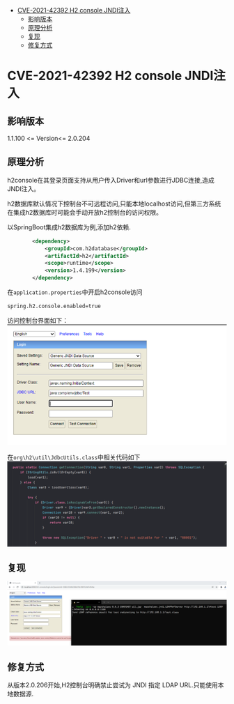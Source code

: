 - [CVE-2021-42392 H2 console JNDI注入](#cve-2021-42392-h2-console-jndi注入)
  - [影响版本](#影响版本)
  - [原理分析](#原理分析)
  - [复现](#复现)
  - [修复方式](#修复方式)
# CVE-2021-42392 H2 console JNDI注入
## 影响版本
 1.1.100 <= Version<= 2.0.204 
## 原理分析
h2console在其登录页面支持从用户传入Driver和url参数进行JDBC连接,造成JNDI注入。 

h2数据库默认情况下控制台不可远程访问,只能本地localhost访问,但第三方系统在集成h2数据库时可能会手动开放h2控制台的访问权限。   

以SpringBoot集成h2数据库为例,添加h2依赖.
```xml
        <dependency>
            <groupId>com.h2database</groupId>
            <artifactId>h2</artifactId>
            <scope>runtime</scope>
            <version>1.4.199</version>
        </dependency>
```
在`application.properties`中开启h2console访问
```xml
spring.h2.console.enabled=true
```

访问控制台界面如下：
![](2.png)

在`org\h2\util\JdbcUtils.class`中相关代码如下
![](1.png)
## 复现
![](3.png)
## 修复方式
从版本2.0.206开始,H2控制台明确禁止尝试为 JNDI 指定 LDAP URL.只能使用本地数据源.